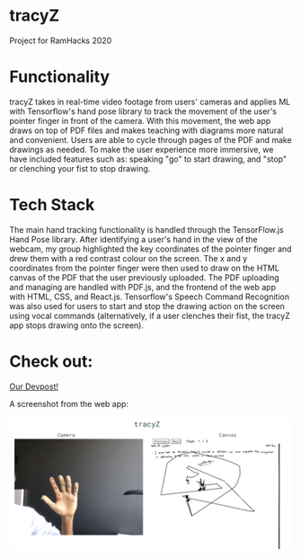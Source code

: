 # tracyZ

Project for RamHacks 2020

# Functionality

tracyZ takes in real-time video footage from users' cameras and applies ML with Tensorflow's hand pose library to track the movement of the user's pointer finger in front of the camera. With this movement, the web app draws on top of PDF files and makes teaching with diagrams more natural and convenient. Users are able to cycle through pages of the PDF and make drawings as needed. To make the user experience more immersive, we have included features such as: speaking "go" to start drawing, and "stop" or clenching your fist to stop drawing.

# Tech Stack

The main hand tracking functionality is handled through the TensorFlow.js Hand Pose library. After identifying a user's hand in the view of the webcam, my group highlighted the key coordinates of the pointer finger and drew them with a red contrast colour on the screen. The x and y coordinates from the pointer finger were then used to draw on the HTML canvas of the PDF that the user previously uploaded. The PDF uploading and managing are handled with PDF.js, and the frontend of the web app with HTML, CSS, and React.js. Tensorflow's Speech Command Recognition was also used for users to start and stop the drawing action on the screen using vocal commands (alternatively, if a user clenches their fist, the tracyZ app stops drawing onto the screen).

# Check out:

[Our Devpost!](https://devpost.com/software/tracyz)

A screenshot from the web app:

![Screenshot](/src/image.png)

